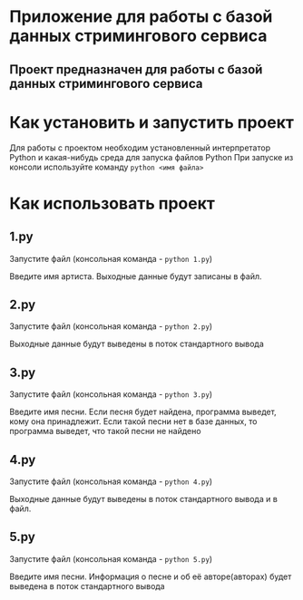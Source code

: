 # Приложение для работы с базой данных стримингового сервиса

## Проект предназначен для работы с базой данных стримингового сервиса

# Как установить и запустить проект
Для работы с проектом необходим установленный интерпретатор Python и какая-нибудь среда для запуска файлов Python
При запуске из консоли используйте команду `python <имя файла>`

# Как использовать проект
## 1.py
Запустите файл (консольная команда - `python 1.py`)

Введите имя артиста. Выходные данные будут записаны в файл.
## 2.py
Запустите файл (консольная команда - `python 2.py`)

Выходные данные будут выведены в поток стандартного вывода
## 3.py
Запустите файл (консольная команда - `python 3.py`)

Введите имя песни. Если песня будет найдена, программа выведет, кому она принадлежит.
Если такой песни нет в базе данных, то программа выведет, что такой песни не найдено
## 4.py
Запустите файл (консольная команда - `python 4.py`)

Выходные данные будут выведены в поток стандартного вывода и в файл.
## 5.py
Запустите файл (консольная команда - `python 5.py`)

Введите имя песни. Информация о песне и об её авторе(авторах) будет выведена в поток стандартного вывода